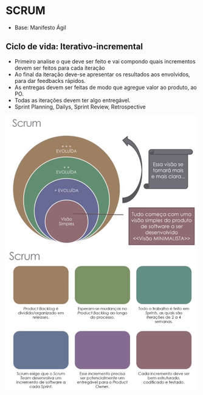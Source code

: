 # SCRUM

* Base: Manifesto Ágil
## Ciclo de vida: Iterativo-incremental
* Primeiro analise o que deve ser feito e vai compondo quais incrementos devem ser feitos para cada iteração
* Ao final da iteração deve-se apresentar os resultados aos envolvidos, para dar feedbacks rápidos.
* As entregas devem ser feitas de modo que agregue valor ao produto, ao PO.
* Todas as iterações devem ter algo entregável.
* Sprint Planning, Dailys, Sprint Review, Retrospective

![scrum](../imagens/scrum.png)
![scrum1](../imagens/scrum1.png)